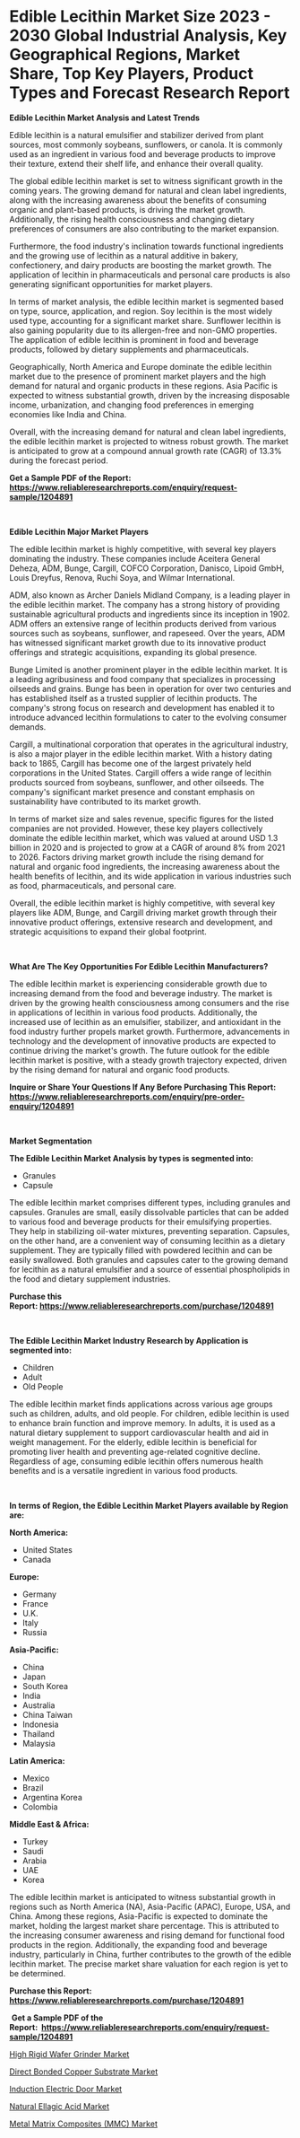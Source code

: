 <p><h1>Edible Lecithin Market Size 2023 - 2030 Global Industrial Analysis, Key Geographical Regions, Market Share, Top Key Players, Product Types and Forecast Research Report</h1></p><p><strong>Edible Lecithin Market Analysis and Latest Trends</strong></p>
<p><p>Edible lecithin is a natural emulsifier and stabilizer derived from plant sources, most commonly soybeans, sunflowers, or canola. It is commonly used as an ingredient in various food and beverage products to improve their texture, extend their shelf life, and enhance their overall quality.</p><p>The global edible lecithin market is set to witness significant growth in the coming years. The growing demand for natural and clean label ingredients, along with the increasing awareness about the benefits of consuming organic and plant-based products, is driving the market growth. Additionally, the rising health consciousness and changing dietary preferences of consumers are also contributing to the market expansion.</p><p>Furthermore, the food industry's inclination towards functional ingredients and the growing use of lecithin as a natural additive in bakery, confectionery, and dairy products are boosting the market growth. The application of lecithin in pharmaceuticals and personal care products is also generating significant opportunities for market players.</p><p>In terms of market analysis, the edible lecithin market is segmented based on type, source, application, and region. Soy lecithin is the most widely used type, accounting for a significant market share. Sunflower lecithin is also gaining popularity due to its allergen-free and non-GMO properties. The application of edible lecithin is prominent in food and beverage products, followed by dietary supplements and pharmaceuticals.</p><p>Geographically, North America and Europe dominate the edible lecithin market due to the presence of prominent market players and the high demand for natural and organic products in these regions. Asia Pacific is expected to witness substantial growth, driven by the increasing disposable income, urbanization, and changing food preferences in emerging economies like India and China.</p><p>Overall, with the increasing demand for natural and clean label ingredients, the edible lecithin market is projected to witness robust growth. The market is anticipated to grow at a compound annual growth rate (CAGR) of 13.3% during the forecast period.</p></p>
<p><strong>Get a Sample PDF of the Report:&nbsp; <a href="https://www.reliableresearchreports.com/enquiry/request-sample/1204891">https://www.reliableresearchreports.com/enquiry/request-sample/1204891</a></strong></p>
<p>&nbsp;</p>
<p><strong>Edible Lecithin Major Market Players</strong></p>
<p><p>The edible lecithin market is highly competitive, with several key players dominating the industry. These companies include Aceitera General Deheza, ADM, Bunge, Cargill, COFCO Corporation, Danisco, Lipoid GmbH, Louis Dreyfus, Renova, Ruchi Soya, and Wilmar International. </p><p>ADM, also known as Archer Daniels Midland Company, is a leading player in the edible lecithin market. The company has a strong history of providing sustainable agricultural products and ingredients since its inception in 1902. ADM offers an extensive range of lecithin products derived from various sources such as soybeans, sunflower, and rapeseed. Over the years, ADM has witnessed significant market growth due to its innovative product offerings and strategic acquisitions, expanding its global presence.</p><p>Bunge Limited is another prominent player in the edible lecithin market. It is a leading agribusiness and food company that specializes in processing oilseeds and grains. Bunge has been in operation for over two centuries and has established itself as a trusted supplier of lecithin products. The company's strong focus on research and development has enabled it to introduce advanced lecithin formulations to cater to the evolving consumer demands.</p><p>Cargill, a multinational corporation that operates in the agricultural industry, is also a major player in the edible lecithin market. With a history dating back to 1865, Cargill has become one of the largest privately held corporations in the United States. Cargill offers a wide range of lecithin products sourced from soybeans, sunflower, and other oilseeds. The company's significant market presence and constant emphasis on sustainability have contributed to its market growth.</p><p>In terms of market size and sales revenue, specific figures for the listed companies are not provided. However, these key players collectively dominate the edible lecithin market, which was valued at around USD 1.3 billion in 2020 and is projected to grow at a CAGR of around 8% from 2021 to 2026. Factors driving market growth include the rising demand for natural and organic food ingredients, the increasing awareness about the health benefits of lecithin, and its wide application in various industries such as food, pharmaceuticals, and personal care.</p><p>Overall, the edible lecithin market is highly competitive, with several key players like ADM, Bunge, and Cargill driving market growth through their innovative product offerings, extensive research and development, and strategic acquisitions to expand their global footprint.</p></p>
<p>&nbsp;</p>
<p><strong>What Are The Key Opportunities For Edible Lecithin Manufacturers?</strong></p>
<p><p>The edible lecithin market is experiencing considerable growth due to increasing demand from the food and beverage industry. The market is driven by the growing health consciousness among consumers and the rise in applications of lecithin in various food products. Additionally, the increased use of lecithin as an emulsifier, stabilizer, and antioxidant in the food industry further propels market growth. Furthermore, advancements in technology and the development of innovative products are expected to continue driving the market's growth. The future outlook for the edible lecithin market is positive, with a steady growth trajectory expected, driven by the rising demand for natural and organic food products.</p></p>
<p><strong>Inquire or Share Your Questions If Any Before Purchasing This Report: <a href="https://www.reliableresearchreports.com/enquiry/pre-order-enquiry/1204891">https://www.reliableresearchreports.com/enquiry/pre-order-enquiry/1204891</a></strong></p>
<p>&nbsp;</p>
<p><strong>Market Segmentation</strong></p>
<p><strong>The Edible Lecithin Market Analysis by types is segmented into:</strong></p>
<p><ul><li>Granules</li><li>Capsule</li></ul></p>
<p><p>The edible lecithin market comprises different types, including granules and capsules. Granules are small, easily dissolvable particles that can be added to various food and beverage products for their emulsifying properties. They help in stabilizing oil-water mixtures, preventing separation. Capsules, on the other hand, are a convenient way of consuming lecithin as a dietary supplement. They are typically filled with powdered lecithin and can be easily swallowed. Both granules and capsules cater to the growing demand for lecithin as a natural emulsifier and a source of essential phospholipids in the food and dietary supplement industries.</p></p>
<p><strong>Purchase this Report:&nbsp;<a href="https://www.reliableresearchreports.com/purchase/1204891">https://www.reliableresearchreports.com/purchase/1204891</a></strong></p>
<p>&nbsp;</p>
<p><strong>The Edible Lecithin Market Industry Research by Application is segmented into:</strong></p>
<p><ul><li>Children</li><li>Adult</li><li>Old People</li></ul></p>
<p><p>The edible lecithin market finds applications across various age groups such as children, adults, and old people. For children, edible lecithin is used to enhance brain function and improve memory. In adults, it is used as a natural dietary supplement to support cardiovascular health and aid in weight management. For the elderly, edible lecithin is beneficial for promoting liver health and preventing age-related cognitive decline. Regardless of age, consuming edible lecithin offers numerous health benefits and is a versatile ingredient in various food products.</p></p>
<p>&nbsp;</p>
<p><strong>In terms of Region, the Edible Lecithin Market Players available by Region are:</strong></p>
<p>
    <p> <strong> North America: </strong>
        <ul>
            <li>United States</li>
            <li>Canada</li>
        </ul>
        </p> 
    <p> <strong> Europe: </strong>
        <ul>
            <li>Germany</li>
            <li>France</li>
            <li>U.K.</li>
            <li>Italy</li>
            <li>Russia</li>
        </ul>
        </p> 
    <p> <strong> Asia-Pacific: </strong>
        <ul>
            <li>China</li>
            <li>Japan</li>
            <li>South Korea</li>
            <li>India</li>
            <li>Australia</li>
            <li>China Taiwan</li>
            <li>Indonesia</li>
            <li>Thailand</li>
            <li>Malaysia</li>
        </ul>
        </p> 
    <p> <strong> Latin America: </strong>
        <ul>
            <li>Mexico</li>
            <li>Brazil</li>
            <li>Argentina Korea</li>
            <li>Colombia</li>
        </ul>
        </p> 
    <p> <strong> Middle East & Africa: </strong>
        <ul>
            <li>Turkey</li>
            <li>Saudi</li>
            <li>Arabia</li>
            <li>UAE</li>
            <li>Korea</li>
        </ul>
    </p>
    </p>
<p><p>The edible lecithin market is anticipated to witness substantial growth in regions such as North America (NA), Asia-Pacific (APAC), Europe, USA, and China. Among these regions, Asia-Pacific is expected to dominate the market, holding the largest market share percentage. This is attributed to the increasing consumer awareness and rising demand for functional food products in the region. Additionally, the expanding food and beverage industry, particularly in China, further contributes to the growth of the edible lecithin market. The precise market share valuation for each region is yet to be determined.</p></p>
<p><strong>Purchase this Report: <a href="https://www.reliableresearchreports.com/purchase/1204891">https://www.reliableresearchreports.com/purchase/1204891</a></strong></p>
<p>&nbsp;<strong>Get a Sample PDF of the Report:&nbsp;&nbsp;<a href="https://www.reliableresearchreports.com/enquiry/request-sample/1204891">https://www.reliableresearchreports.com/enquiry/request-sample/1204891</a></strong></p>
<p><strong></strong></p>
<p><p><a href="https://github.com/mahnoor2003/Market-Research-Report-List-1/blob/main/high-rigid-wafer-grinder-market.md">High Rigid Wafer Grinder Market</a></p><p><a href="https://medium.com/@abdulkazi7580/direct-bonded-copper-substrate-market-focuses-on-market-share-size-and-projected-forecast-till-2b40a480d966">Direct Bonded Copper Substrate Market</a></p><p><a href="https://github.com/marloy8/Market-Research-Report-List-1/blob/main/induction-electric-door-market.md">Induction Electric Door Market</a></p><p><a href="https://medium.com/@adiroy75486/natural-ellagic-acid-market-insights-into-market-cagr-market-trends-and-growth-strategies-2631bc75bdb1">Natural Ellagic Acid Market</a></p><p><a href="https://www.linkedin.com/pulse/metal-matrix-composites-mmc-market-research-report-provides-thorough/">Metal Matrix Composites (MMC) Market</a></p></p>